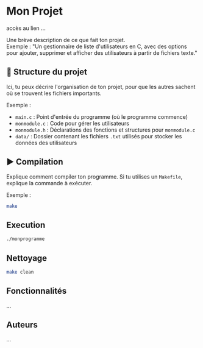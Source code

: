 # Mon Projet
accès au lien ...

Une brève description de ce que fait ton projet.  
Exemple : "Un gestionnaire de liste d'utilisateurs en C, avec des options pour ajouter, supprimer et afficher des utilisateurs à partir de fichiers texte."

## 📁 Structure du projet

Ici, tu peux décrire l'organisation de ton projet, pour que les autres sachent où se trouvent les fichiers importants.

Exemple :
- `main.c` : Point d'entrée du programme (où le programme commence)
- `monmodule.c` : Code pour gérer les utilisateurs
- `monmodule.h` : Déclarations des fonctions et structures pour `monmodule.c`
- `data/` : Dossier contenant les fichiers `.txt` utilisés pour stocker les données des utilisateurs

## ▶️ Compilation 

Explique comment compiler ton programme. Si tu utilises un `Makefile`, explique la commande à exécuter.

Exemple :
```bash
make
```


## Execution
```bash
./monprogramme
```


## Nettoyage
```bash
make clean
```

## Fonctionnalités
...

## Auteurs
...
